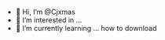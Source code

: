 - 👋 Hi, I’m @Cjxmas
- 👀 I’m interested in ...
- 🌱 I’m currently learning ...
  how to download
  

<!---
Cjxmas/Cjxmas is a ✨ special ✨ repository because its `README.md` (this file) appears on your GitHub profile.
You can click the Preview link to take a look at your changes.
--->
